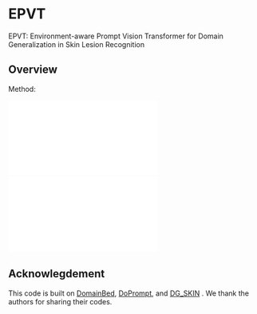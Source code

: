 # EPVT
EPVT: Environment-aware Prompt Vision Transformer for Domain Generalization in Skin Lesion Recognition

## Overview

Method:

![framework](data_proc/motivation.pdf)
![framework](data_proc/overall.pdf)




## Acknowlegdement

This code is built on [DomainBed](https://github.com/facebookresearch/DomainBed), [DoPrompt](https://github.com/zhengzangw/DoPrompt), and [DG_SKIN](https://github.com/alceubissoto/artifact-generalization-skin) . We thank the authors for sharing their codes.
